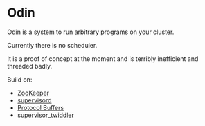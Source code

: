# Odin
Odin is a system to run arbitrary programs on your cluster.

Currently there is no scheduler.

It is a proof of concept at the moment and is terribly inefficient and threaded
badly.

Build on:
 * [ZooKeeper](http://zookeeper.apache.org/)
 * [supervisord](http://supervisord.org)
 * [Protocol Buffers](http://code.google.com/apis/protocolbuffers)
 * [supervisor_twiddler](https://github.com/mnaberez/supervisor_twiddler)